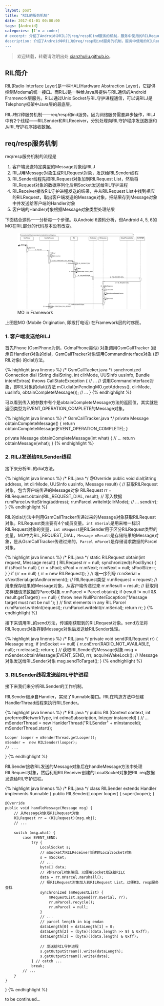```yaml
---
layout: post
title: "RIL的服务机制"
date: 2017-01-01 00:00:00
tags: [Android]
categories: [I'm a coder]
# excerpt: 介绍了Android中RILJ的req/resp和ind服务的机制，服务中使用的RILRequest数据结构与RILRegistrant的机制
description: 介绍了Android中RILJ的req/resp和ind服务的机制，服务中使用的RILRequest数据结构与RILRegistrant的机制
---
```

<!-- more -->
> 欢迎转载，转载请注明出处 [xianzhuliu.github.io](xianzhuliu.github.io)。

## RIL简介

RIL(Radio Interface Layer)是一种HAL(Hardware Abstraction Layer)，它提供控制Modem的统一接口。而RILJ是一种给Java层提供与RIL通信的Android Framework层服务。RILJ通过Unix Socket与RIL守护进程通信，可以说RILJ是Telephony框架中Java层的最底层。

RILJ有2种服务机制——req/resp和ind服务。因为网络服务需要异步操作，RILJ中有2个线程——RILSender和RILReceiver，分别处理向RIL守护程序发送数据和从RIL守护程序接收数据。

## req/resp服务机制

req/resp服务机制的流程是
1. 客户端发送特定类型的Message对象给RILJ
2. RILJ用Message对象生成RILRequest对象，发送给RILSender线程
3. RILSender线程先把RILRequest对象加到RILRequest List，然后将RILRequest对象的数据序列化后用Socket发送给RIL守护进程
4. RILReceiver接收RIL守护进程发送的结果，并从RILRequest List中找到相应的RILRequest，取出客户端发送的Message对象，把结果存到Message对象中并发送给客户端的Handler对象
5. 客户端的Handler对象根据Message对象类型处理结果

下面结合源码一一分析每一个步骤。以Android 6源码分析，但Android 4, 5, 6的MO在RIL部分的代码基本没有改变。

<figure>
    <a href="/images/mof.jpg"><img src="/images/mof.jpg" alt="MO in Framework"></a>
    <figcaption>MO in Framework</figcaption>
</figure>

上图是MO (Mobile Origination, 即拨打电话) 在Framework层的时序图。

### 1. 客户端发送给RILJ

首先Phone (GsmPhone为例，CdmaPhone类似) 对象调用GsmCallTracker (继承自Handler)对象的dial，GsmCallTracker对象调用CommandInterface对象 (即RIL对象) 的dial方法。

{% highlight java linenos %}
/* GsmCallTacker.java */
synchronized Connection dial (String dialString, int clirMode, UUSInfo uusInfo, Bundle intentExtras) throws CallStateException {
    // ...
    // 调用CommandInterface对象，即RIL对象的dial()方法
    mCi.dial(mPendingMO.getAddress(), clirMode, uusInfo, obtainCompleteMessage());
    // ...
}
{% endhighlight %}

可以看到传入的参数中有个是obtainCompleteMessage方法的返回值，其实就是返回类型为EVENT_OPERATION_COMPLETE的Message对象。

{% highlight java linenos %}
/* GsmCallTracker.java */
private Message obtainCompleteMessage() {
    return obtainCompleteMessage(EVENT_OPERATION_COMPLETE);
}

private Message obtainCompleteMessage(int what) {
    // ...
    return obtainMessage(what);
}
{% endhighlight %}

### 2. RILJ发送给RILSender线程

接下来分析RIL的dial方法。

{% highlight java linenos %}
/* RIL.java */
@Override
public void dial(String address, int clirMode, UUSInfo uusInfo, Message result) {
    // 获取RILRequest对象，包含客户端传递的Message对象
    RILRequest rr = RILRequest.obtain(RIL_REQUEST_DIAL, result);
    // 写入数据
    rr.mParcel.writeString(address);
    rr.mParcel.writeInt(clirMode);
    // ...
    send(rr);
}
{% endhighlight %}

RIL的dial方法中利用GsmCallTracker传递过来的Message对象获取RILRequest对象。RILRequest类主要有4个成员变量。```int mSerial```是用来唯一标识RILRequest对象的变量，```int mRequest```是RILSender用于区分RILRequest类型的变量，MO中为RIL_REQUEST_DIAL，```Message mResult```是存储结果的Message对象，是从GsmCallTracker传递过来的，```Parcel mParcel```是存储请求数据的Parcel对象。

{% highlight java linenos %}
/* RIL.java */
static RILRequest obtain(int request, Message result) {
    RILRequest rr = null;
    synchronized(sPoolSync) {
        if (sPool != null) {
            rr = sPool;
            sPool = rr.mNext;
            rr.mNext = null;
            sPoolSize--;
        }
    }
    if (rr == null) {
        rr = new RILRequest();
    }
    // 唯一序列号
    rr.mSerial = sNextSerial.getAndIncrement();
    // RILRequest类型
    rr.mRequest = request;
    // 用来保存结果的Message对象，从客户端传递过来
    rr.mResult = result;
    // 获取用来存储请求数据的Parcel对象
    rr.mParcel = Parcel.obtain();
    if (result != null && result.getTarget() == null) {
        throw new NullPointerException("Message target must not be null");
    }
    // first elements in any RIL Parcel
    rr.mParcel.writeInt(request);
    rr.mParcel.writeInt(rr.mSerial);
    return rr;
}
{% endhighlight %}

接下来调用RIL的send方法，传递刚获取到的RILRequest对象。send方法将RILRequest对象存到Message对象后发送给RILSender处理。

{% highlight java linenos %}
/* RIL.java */
private void send(RILRequest rr) {
    Message msg;
    if (mSocket == null) {
        rr.onError(RADIO_NOT_AVAILABLE, null);
        rr.release();
        return;
    }
    // 获取RILSender的Message对象
    msg = mSender.obtainMessage(EVENT_SEND, rr);
    acquireWakeLock();
    // Message对象发送给RILSender对象
    msg.sendToTarget();
}
{% endhighlight %}

### 3. RILSender线程发送给RIL守护进程

接下来我们来分析RILSender的工作机制。

RILSender继承自Handler，实现了Runnable接口。RIL在构造方法中创建HandlerThread线程来执行RILSender。

{% highlight java linenos %}
/* RIL.java */
public RIL(Context context, int preferredNetworkType, int cdmaSubscription, Integer instanceId) {
    // ...
    mSenderThread = new HanlderThread("RILSender" + mInstanceId);
    mSenderThread.start();

    Looper looper = mSenderThread.getLooper();
    mSender =  new RILSender(looper);
    // ...
}
{% endhighlight %}

RILSender接收RIL发送的Message对象后在handleMessage方法中处理RILRequest对象，然后利用RILReceiver创建的LocalSocket对象把RIL req数据发送给RIL守护进程。


{% highlight java linenos %}
/* RIL.java */
class RILSender extends Handler implements Runnable {
    public RILSender(Looper looper) {
        super(looper);
    }

    @Override
    public void handleMessage(Message msg) {
        // 从Message对象取RILRequest对象
        RILRequest rr = (RILRequest)(msg.obj);
        // ...

        switch (msg.what) {
            case EVENT_SEND:
                try {
                    LocalSocket s;
                    // mSocket为RILReceiver创建的LocalSocket对象
                    s = mSocket;
                    // ...
                    byte[] data;
                    // 对Parcel对象编组，以便用Socket发送给RILC
                    data = rr.mParcel.marshall();
                    // 把RILRequest对象加入到RILRequest List，以便RIL resp服务查找
                    synchronized (mRequestList) {
                        mRequestList.append(rr.mSerial, rr);
                        rr.mParcel.recycle();
                        rr.mParcel = null;
                    }
                    // ...
                    // parcel length in big endan
                    dataLength[0] = dataLength[1] = 0;
                    dataLength[2] = (byte)((data.length >> 8) & 0xff);
                    dataLength[3] = (byte)((data.length) & 0xff);

                    // 发送给RIL守护进程
                    s.getOutputStream().write(dataLength);
                    s.getOutputStream().write(data);
                } // catch ...
                break;
            // ...
        }
    }
}
{% endhighlight %}


to be continued...
